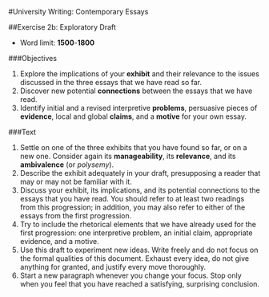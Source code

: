 #University Writing: Contemporary Essays

##Exercise 2b: Exploratory Draft

- Word limit: __1500__-__1800__

###Objectives

1. Explore the implications of your __exhibit__ and their relevance to the issues discussed in the three essays that we have read so far.
2. Discover new potential __connections__ between the essays that we have read.
3. Identify initial and a revised interpretive __problems__, persuasive pieces of __evidence__, local and global __claims__, and a __motive__ for your own essay.

###Text

1. Settle on one of the three exhibits that you have found so far, or on a new one. Consider again its __manageability__, its __relevance__, and its __ambivalence__ (or _polysemy_).
2. Describe the exhibit adequately in your draft, presupposing a reader that may or may not be familiar with it.
3. Discuss your exhibit, its implications, and its potential connections to the essays that you have read. You should refer to at least two readings from this progression; in addition, you may also refer to either of the essays from the first progression.
4. Try to include the rhetorical elements that we have already used for the first progression: one interpretive problem, an initial claim, appropriate evidence, and a motive.
5. Use this draft to experiment new ideas. Write freely and do not focus on the formal qualities of this document. Exhaust every idea, do not give anything for granted, and justify every move thoroughly.
6. Start a new paragraph whenever you change your focus. Stop only when you feel that you have reached a satisfying, surprising conclusion.
